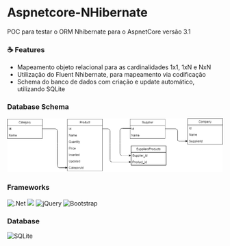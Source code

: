 # Aspnetcore-NHibernate
POC para testar o ORM Nhibernate para o AspnetCore versão 3.1

### ☕ Features
* Mapeamento objeto relacional para as cardinalidades 1x1, 1xN e NxN
* Utilização do Fluent Nhibernate, para mapeamento via codificação
* Schema do banco de dados com criação e update automático, utilizando SQLite


### Database Schema 
<img src="wwwroot/img/database.png" alt="schema banco de dados">
  
  
  
### Frameworks

  ![.Net](https://img.shields.io/badge/.NET-5C2D91?style=for-the-badge&logo=.net&logoColor=white)
  <img src="https://nhibernate.info/images/NHLogoSmall.gif" width="150" />
  ![jQuery](https://img.shields.io/badge/jquery-%230769AD.svg?style=for-the-badge&logo=jquery&logoColor=white)
  ![Bootstrap](https://img.shields.io/badge/bootstrap-%23563D7C.svg?style=for-the-badge&logo=bootstrap&logoColor=white)
 
 
### Database

![SQLite](https://img.shields.io/badge/sqlite-%2307405e.svg?style=for-the-badge&logo=sqlite&logoColor=white)
